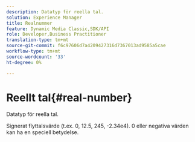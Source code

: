 ```yaml
---
description: Datatyp för reella tal.
solution: Experience Manager
title: Realnummer
feature: Dynamic Media Classic,SDK/API
role: Developer,Business Practitioner
translation-type: tm+mt
source-git-commit: f6c97606d7a4209427316d7367013ad9585a5cae
workflow-type: tm+mt
source-wordcount: '33'
ht-degree: 0%

---
```



# Reellt tal{#real-number}

Datatyp för reella tal.

Signerat flyttalsvärde (t.ex. 0, 12.5, 245, -2.34e4). 0 eller negativa värden kan ha en speciell betydelse.